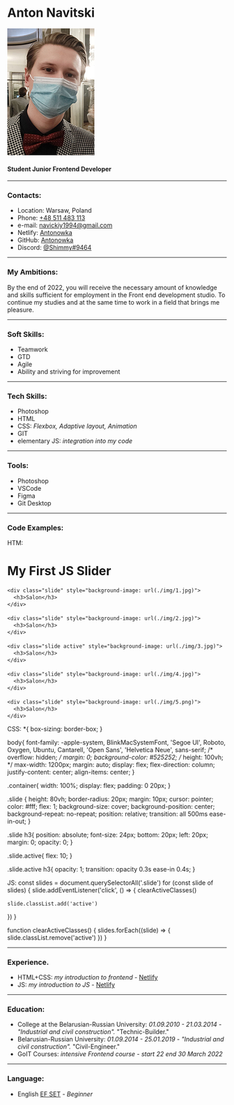 # Anton Navitski

![MyPhoto](01.jpg "My Photo")

#### Student Junior Frontend Developer

___

### Contacts:
- Location: Warsaw, Poland
- Phone: [+48 511 483 113](tel:+48511483113 "phone")
- e-mail: [navickiy1994@gmail.com](mailto:navickiy1994@gmail.com "mail")
- Netlify: [Antonowka](https://app.netlify.com/teams/navickiy1994-3-imbsy/overview "mail")
- GitHub: [Antonowka](https://github.com/Antonowka "GitHub")
- Discord: [@Shimmy#9464](https://discord.com/app "mail")

___

### My Ambitions:
By the end of 2022, you will receive the necessary amount of knowledge and skills 
sufficient for employment in the Front end development studio.
To continue my studies and at the same time to work in a field that brings me pleasure.


___

### Soft Skills:
+ Teamwork
+ GTD
+ Agile
+ Ability and striving for improvement

___

### Tech Skills:
+ Photoshop
+ HTML
+ CSS:  *Flexbox, Adaptive layout, Animation*
+ GIT
+ elementary JS: *integration into my code*

___

### Tools:
+ Photoshop
+ VSCode
+ Figma
+ Git Desktop

___

### Code Examples:

HTM:
  <h1>My First JS Slider</h1>
  <div class="container">

    <div class="slide" style="background-image: url(./img/1.jpg)">
      <h3>Salon</h3>
    </div>

    <div class="slide" style="background-image: url(./img/2.jpg)">
      <h3>Salon</h3>
    </div>
 
    <div class="slide active" style="background-image: url(./img/3.jpg)">
      <h3>Salon</h3>
    </div>

    <div class="slide" style="background-image: url(./img/4.jpg)">
      <h3>Salon</h3>
    </div>

    <div class="slide" style="background-image: url(./img/5.png)">
      <h3>Salon</h3>
    </div>
  
  </div>

CSS:
*{
  box-sizing: border-box;
}

body{
  font-family: -apple-system, BlinkMacSystemFont, 'Segoe UI', Roboto, Oxygen, Ubuntu, Cantarell, 'Open Sans', 'Helvetica Neue', sans-serif;
  /* overflow: hidden; */
  margin: 0;
  background-color: #525252;
  /* height: 100vh; */
  max-width: 1200px;
  margin: auto;
  display: flex;
  flex-direction: column;
  justify-content: center;
  align-items: center;
}

.container{
  width: 100%;
  display: flex;
  padding: 0 20px;
}

.slide {
  height: 80vh;
  border-radius: 20px;
  margin: 10px;
  cursor: pointer;
  color: #fff;
  flex: 1;
  background-size: cover;
  background-position: center;
  background-repeat: no-repeat;
  position: relative;
  transition: all 500ms ease-in-out;
}

.slide h3{
  position: absolute;
  font-size: 24px;
  bottom: 20px;
  left: 20px;
  margin: 0;
  opacity: 0;
}

.slide.active{
  flex: 10;
}

.slide.active h3{
  opacity: 1;
  transition: opacity 0.3s ease-in 0.4s;
}

JS:
const slides = document.querySelectorAll('.slide')
for (const slide of slides) {
  slide.addEventListener('click', () => {
    clearActiveClasses()

    slide.classList.add('active')
  })
}

function clearActiveClasses() {
  slides.forEach((slide) => {
    slide.classList.remove('active')
  })
}
 

___

### Experience.
+ HTML+CSS: *my introduction to frontend* - [Netlify](https://lucky-taffy-961900.netlify.app/ "goit")
+ JS: *my introduction to JS* - [Netlify](https://remarkable-kashata-ab03ae.netlify.app/ "js-slider")


___

### Education:
+ Сollege at the Belarusian-Russian University: *01.09.2010 - 21.03.2014 - "Industrial and civil construction".* "Technic-Builder."
+ Belarusian-Russian University: *01.09.2014 - 25.01.2019 - "Industrial and civil construction".* "Civil-Engineer."
+ GoIT Courses: *intensive Frontend course - start 22 end 30 March 2022*


___

### Language:
+ English [EF SET](https://www.efset.org/ru/ "phone") - _Beginner_
